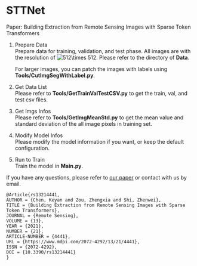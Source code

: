 # STTNet
Paper: Building Extraction from Remote Sensing Images with Sparse Token Transformers
1. Prepare Data     
   Prepare data for training, validation, and test phase. All images are with the resolution of <img src="https://latex.codecogs.com/png.image?\dpi{110}&space;512\times&space;512" title="512\times 512" />. Please refer to the directory of **Data**.
  
   For larger images, you can patch the images with labels using **Tools/CutImgSegWithLabel.py**.
3. Get Data List    
   Please refer to **Tools/GetTrainValTestCSV.py** to get the train, val, and test csv files.
4. Get Imgs Infos     
   Please refer to **Tools/GetImgMeanStd.py** to get the mean value and standard deviation of the all image pixels in training set.
5. Modify Model Infos    
   Please modify the model information if you want, or keep the default configuration.
6. Run to Train    
   Train the model in **Main.py**.


If you have any questions, please refer to [our paper](https://www.mdpi.com/2072-4292/13/21/4441) or contact with us by email.

```
@Article{rs13214441,
AUTHOR = {Chen, Keyan and Zou, Zhengxia and Shi, Zhenwei},
TITLE = {Building Extraction from Remote Sensing Images with Sparse Token Transformers},
JOURNAL = {Remote Sensing},
VOLUME = {13},
YEAR = {2021},
NUMBER = {21},
ARTICLE-NUMBER = {4441},
URL = {https://www.mdpi.com/2072-4292/13/21/4441},
ISSN = {2072-4292},
DOI = {10.3390/rs13214441}
}
```
